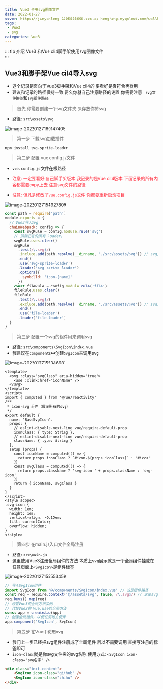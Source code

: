 ```yaml
---
title: Vue3 使用svg图像文件
date: 2022-01-27
cover: https://jinyanlong-1305883696.cos.ap-hongkong.myqcloud.com/wallhaven-j3dg1m.jpg
tags:
 - Vue3
 - svg
categories: Vue3
---
```


::: tip 介绍
Vue3 和Vue cli4脚手架使用svg图像文件<br>
:::

<!-- more -->

## Vue3和脚手架Vue cil4导入svg

* 这个记录是面向于Vue3脚手架和Vue cil4的 要看好是否符合再食用
* 建议和记录的路径保持一致 要么你就自己注意路径的设置 你需要注意 ` svg文件路径`和`svg组件路径`

> 首先 你需要创建一个svg文件夹 来存放你的svg

* 路径: `src\assets\svg`

![image-20220127160147405](https://jinyanlong-1305883696.cos.ap-hongkong.myqcloud.com/image-20220127160147405.png)

> 第一步 下载svg加载插件

```bash
npm install svg-sprite-loader
```

> 第二步 配置 vue.config.js文件 

* `vue.config.js`文件在根路径 

* <font color =#ff3040>注意: 一定要看好 自己脚手架版本 我记录的是Vue cil4版本 下面记录的所有内容都需要copy上去 注意svg文件的路径</font>
* <font color =#ff3040>注意: 但凡是修改了`vue.config.js`文件 你都要重新启动项目</font>

![image-20220127154927809](https://jinyanlong-1305883696.cos.ap-hongkong.myqcloud.com/image-20220127154927809.png)

```js
const path = require('path')
module.exports = {
  // Vue3导入Svg
  chainWebpack: config => {
    const svgRule = config.module.rule('svg')
    // 清除已有的所有 loader。
    svgRule.uses.clear()
    svgRule
      .test(/\.svg$/)
      .include.add(path.resolve(__dirname, './src/assets/svg')) // svg文件路径 (可以替换成自己的 不要使用@因为是根路径)
      .end()
      .use('svg-sprite-loader')
      .loader('svg-sprite-loader')
      .options({
        symbolId: 'icon-[name]'
      })
    const fileRule = config.module.rule('file')
    fileRule.uses.clear()
    fileRule
      .test(/\.svg$/)
      .exclude.add(path.resolve(__dirname, './src/assets/svg')) // svg文件路径 (需要和上面保持一致)
      .end()
      .use('file-loader')
      .loader('file-loader')
  }
}
```

> 第三步 配置一个svg的组件用来调用svg

* 路径: `src\components\SvgIcon\index.vue` 
* 我建议在`components`中创建`SvgIcon`来调用svg

![image-20220127155346681](https://jinyanlong-1305883696.cos.ap-hongkong.myqcloud.com/image-20220127155346681.png)

```vue
<template>
  <svg :class="svgClass" aria-hidden="true">
    <use :xlink:href="iconName" />
  </svg>
</template>
<script>
import { computed } from '@vue/reactivity'
/**
 * icon-svg 组件（展示所有的svg）
 */
export default {
  name: 'BaseSvgIcon',
  props: {
    // eslint-disable-next-line vue/require-default-prop
    iconClass: { type: String },
    // eslint-disable-next-line vue/require-default-prop
    className: { type: String }
  },
  setup (props) {
    const iconName = computed(() => {
      return props.iconClass ? `#icon-${props.iconClass}` : '#icon'
    })
    const svgClass = computed(() => {
      return props.className ? 'svg-icon ' + props.className : 'svg-icon'
    })
    return { iconName, svgClass }
  }
}
</script>
<style scoped>
.svg-icon {
  width: 1em;
  height: 1em;
  vertical-align: -0.15em;
  fill: currentColor;
  overflow: hidden;
}
</style>

```

> 第四步 在main.js入口文件全局注册

* 路径: `src\main.js` 
* 这里使用Vue3注册全局组件的方法 本质上svg展示就是一个全局组件挂载在任意页面上`<SvgIcon>`是组件标签

![image-20220127155553459](https://jinyanlong-1305883696.cos.ap-hongkong.myqcloud.com/image-20220127155553459.png)

````js
// 导入SvgIcon组件
import SvgIcon from '@/components/SvgIcon/index.vue' // 这是组件路径
const req = require.context('@/assets/svg', false, /\.svg$/) // 这是svg文件路径
req.keys().map(req)
// 设置Vue3的全局方法实例
// 代替Vue2的 Vue.use的全局方法
const app = createApp(App)
// 创建全局组件，以便任何地方使用
app.component('SvgIcon', SvgIcon)
````

> 第五步 在Vue中使用svg

* 我们上一步已经把svg组件注册成了全局组件 所以不需要调用 直接写注册的标签即可
* `icon-class`就是你svg文件夹的svg名称 使用方式: `<SvgIcon icon-class="svg名字" />`

```html
<div class="text-content">
	<SvgIcon icon-class="github" />
    <SvgIcon icon-class="zhihu" />
</div>
```

